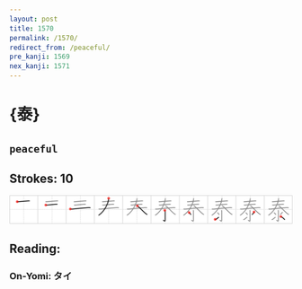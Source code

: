 ```yaml
---
layout: post
title: 1570
permalink: /1570/
redirect_from: /peaceful/
pre_kanji: 1569
nex_kanji: 1571
---
```


# {泰}

## `peaceful`

## Strokes: 10

<div class="stroke"><img src="../images/E6B3B0.png" /></div>

## Reading:

### On-Yomi: タイ
